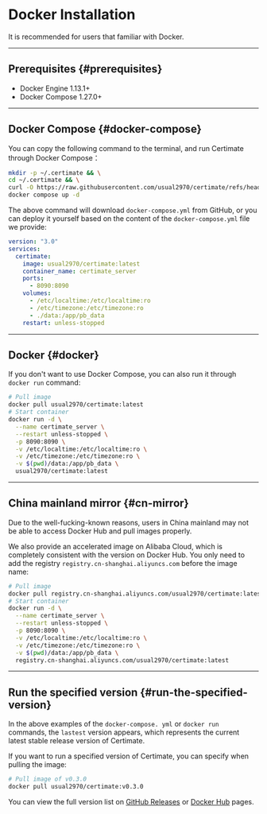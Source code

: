 ﻿# Docker Installation

It is recommended for users that familiar with Docker.

---

## Prerequisites {#prerequisites}

- Docker Engine 1.13.1+
- Docker Compose 1.27.0+

---

## Docker Compose {#docker-compose}

You can copy the following command to the terminal, and run Certimate through Docker Compose：

```bash
mkdir -p ~/.certimate && \
cd ~/.certimate && \
curl -O https://raw.githubusercontent.com/usual2970/certimate/refs/heads/main/docker/docker-compose.yml && \
docker compose up -d
```

The above command will download `docker-compose.yml` from GitHub, or you can deploy it yourself based on the content of the `docker-compose.yml` file we provide:

```yaml showLineNumbers
version: "3.0"
services:
  certimate:
    image: usual2970/certimate:latest
    container_name: certimate_server
    ports:
      - 8090:8090
    volumes:
      - /etc/localtime:/etc/localtime:ro
      - /etc/timezone:/etc/timezone:ro
      - ./data:/app/pb_data
    restart: unless-stopped
```

---

## Docker {#docker}

If you don't want to use Docker Compose, you can also run it through `docker run` command:

```bash
# Pull image
docker pull usual2970/certimate:latest
# Start container
docker run -d \
  --name certimate_server \
  --restart unless-stopped \
  -p 8090:8090 \
  -v /etc/localtime:/etc/localtime:ro \
  -v /etc/timezone:/etc/timezone:ro \
  -v $(pwd)/data:/app/pb_data \
  usual2970/certimate:latest
```

---

## China mainland mirror {#cn-mirror}

Due to the well-fucking-known reasons, users in China mainland may not be able to access Docker Hub and pull images properly.

We also provide an accelerated image on Alibaba Cloud, which is completely consistent with the version on Docker Hub. You only need to add the registry `registry.cn-shanghai.aliyuncs.com` before the image name:

```bash
# Pull image
docker pull registry.cn-shanghai.aliyuncs.com/usual2970/certimate:latest
# Start container
docker run -d \
  --name certimate_server \
  --restart unless-stopped \
  -p 8090:8090 \
  -v /etc/localtime:/etc/localtime:ro \
  -v /etc/timezone:/etc/timezone:ro \
  -v $(pwd)/data:/app/pb_data \
  registry.cn-shanghai.aliyuncs.com/usual2970/certimate:latest
```

---

## Run the specified version {#run-the-specified-version}

In the above examples of the `docker-compose. yml` or `docker run` commands, the `lastest` version appears, which represents the current latest stable release version of Certimate.

If you want to run a specified version of Certimate, you can specify when pulling the image:

```bash
# Pull image of v0.3.0
docker pull usual2970/certimate:v0.3.0
```

You can view the full version list on [GitHub Releases](https://github.com/usual2970/certimate/releases) or [Docker Hub](https://hub.docker.com/r/usual2970/certimate/tags) pages.

